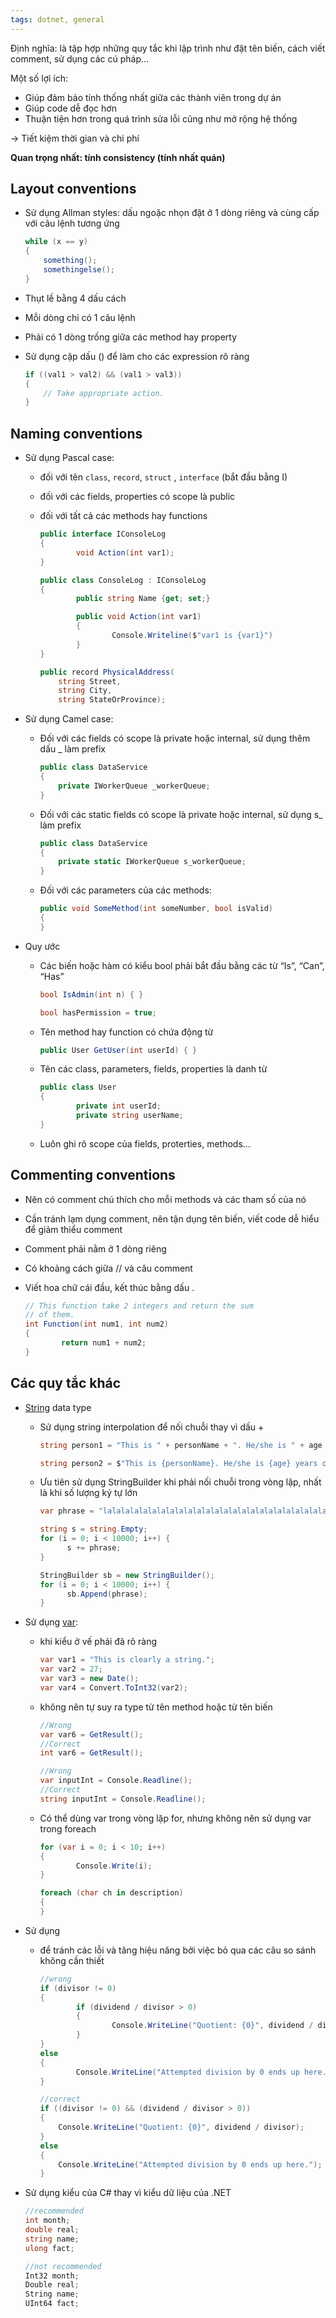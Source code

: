 ```yaml
---
tags: dotnet, general  
---
```

Định nghĩa: là tập hợp những quy tắc khi lập trình như đặt tên biến, cách viết comment, sử dụng các cú pháp…

Một số lợi ích:

- Giúp đảm bảo tính thống nhất giữa các thành viên trong dự án
- Giúp code dễ đọc hơn
- Thuận tiện hơn trong quá trình sửa lỗi cũng như mở rộng hệ thống

→ Tiết kiệm thời gian và chi phí

**Quan trọng nhất: tính consistency (tính nhất quán)**

## Layout conventions

- Sử dụng Allman styles: dấu ngoặc nhọn đặt ở 1 dòng riêng và cùng cấp với câu lệnh tương ứng
    
    ```csharp
    while (x == y)
    {
        something();
        somethingelse();
    }
    ```
    
- Thụt lề bằng 4 dấu cách
    
- Mỗi dòng chỉ có 1 câu lệnh
    
- Phải có 1 dòng trống giữa các method hay property
    
- Sử dụng cặp dấu () để làm cho các expression rõ ràng
    
    ```csharp
    if ((val1 > val2) && (val1 > val3))
    {
        // Take appropriate action.
    }
    ```
    

## Naming conventions

- Sử dụng Pascal case:
    
    - đối với tên `class`, `record`, `struct` , `interface` (bắt đầu bằng I)
        
    - đối với các fields, properties có scope là public
        
    - đối với tất cả các methods hay functions
        
        ```csharp
        public interface IConsoleLog
        {
        		void Action(int var1);
        }
        
        public class ConsoleLog : IConsoleLog 
        { 
        		public string Name {get; set;}
        
        		public void Action(int var1)
        		{
        				Console.Writeline($"var1 is {var1}")
        		}
        }
        
        public record PhysicalAddress(
            string Street,
            string City,
            string StateOrProvince);
        ```
        
- Sử dụng Camel case:
    
    - Đối với các fields có scope là private hoặc internal, sử dụng thêm dấu _ làm prefix
        
        ```csharp
        public class DataService
        {
            private IWorkerQueue _workerQueue;
        }
        ```
        
    - Đối với các static fields có scope là private hoặc internal, sử dụng s_ làm prefix
        
        ```csharp
        public class DataService
        {
            private static IWorkerQueue s_workerQueue;
        }
        ```
        
    - Đối với các parameters của các methods:
        
        ```csharp
        public void SomeMethod(int someNumber, bool isValid)
        {
        }
        ```
        
- Quy ước
    
    - Các biến hoặc hàm có kiểu bool phải bắt đầu bằng các từ “Is”, “Can”, “Has”
        
        ```csharp
        bool IsAdmin(int n) { }
        
        bool hasPermission = true;
        ```
        
    - Tên method hay function có chứa động từ
        
        ```csharp
        public User GetUser(int userId) { }
        ```
        
    - Tên các class, parameters, fields, properties là danh từ
        
        ```csharp
        public class User 
        { 
        		private int userId;
        		private string userName;
        }
        ```
        
    - Luôn ghi rõ scope của fields, proterties, methods…
        

## Commenting conventions

- Nên có comment chú thích cho mỗi methods và các tham số của nó
    
- Cần tránh lạm dụng comment, nên tận dụng tên biến, viết code dễ hiểu để giảm thiểu comment
    
- Comment phải nằm ở 1 dòng riêng
    
- Có khoảng cách giữa // và câu comment
    
- Viết hoa chữ cái đầu, kết thúc bằng dấu .
    
    ```csharp
    // This function take 2 integers and return the sum
    // of them.
    int Function(int num1, int num2)
    {
    		return num1 + num2;
    }
    ```
    

## Các quy tắc khác

- [String](String.md) data type
    
    - Sử dụng string interpolation để nối chuỗi thay vì dấu +
        
        ```csharp
        string person1 = "This is " + personName + ". He/she is " + age + " years old.";
        
        string person2 = $"This is {personName}. He/she is {age} years old.";
        ```
        
    - Ưu tiên sử dụng StringBuilder khi phải nối chuỗi trong vòng lặp, nhất là khi số lượng ký tự lớn
        
        ```csharp
        var phrase = "lalalalalalalalalalalalalalalalalalalalalalalalalalalalalala";
        
        string s = string.Empty;
        for (i = 0; i < 10000; i++) {
        	  s += phrase;
        }
        
        StringBuilder sb = new StringBuilder();
        for (i = 0; i < 10000; i++) {
        	  sb.Append(phrase);
        }
        ```
        
- Sử dụng [var](Var%20và%20Dynamic.md):
    
    - khi kiểu ở vế phải đã rõ ràng
        
        ```csharp
        var var1 = "This is clearly a string.";
        var var2 = 27;
        var var3 = new Date();
        var var4 = Convert.ToInt32(var2);
        ```
        
    - không nên tự suy ra type từ tên method hoặc từ tên biến
        
        ```csharp
        //Wrong
        var var6 = GetResult();
        //Correct
        int var6 = GetResult();
        
        //Wrong
        var inputInt = Console.Readline();
        //Correct
        string inputInt = Console.Readline();
        ```
        
    - Có thể dùng var trong vòng lặp for, nhưng không nên sử dụng var trong foreach
        
        ```csharp
        for (var i = 0; i < 10; i++)
        {
        		Console.Write(i);
        }
        
        foreach (char ch in description)
        {
        }
        ```
        
- Sử dụng [](Conditional.md#Conditional%20logical%20operators|conditional%20logical%20operations)
    
    - để tránh các lỗi và tăng hiệu năng bởi việc bỏ qua các câu so sánh không cần thiết
        
        ```csharp
        //wrong
        if (divisor != 0)
        {
        		if (dividend / divisor > 0)
        		{
        				Console.WriteLine("Quotient: {0}", dividend / divisor);
        		}
        }
        else
        {
        		Console.WriteLine("Attempted division by 0 ends up here.");
        }
        
        //correct
        if ((divisor != 0) && (dividend / divisor > 0))
        {
            Console.WriteLine("Quotient: {0}", dividend / divisor);
        }
        else
        {
            Console.WriteLine("Attempted division by 0 ends up here.");
        }
        ```
        
- Sử dụng kiểu của C# thay vì kiểu dữ liệu của .NET
    
    ```csharp
    //recommended
    int month;
    double real;
    string name;
    ulong fact;
    
    //not recommended
    Int32 month;
    Double real;
    String name;
    UInt64 fact;
    ```